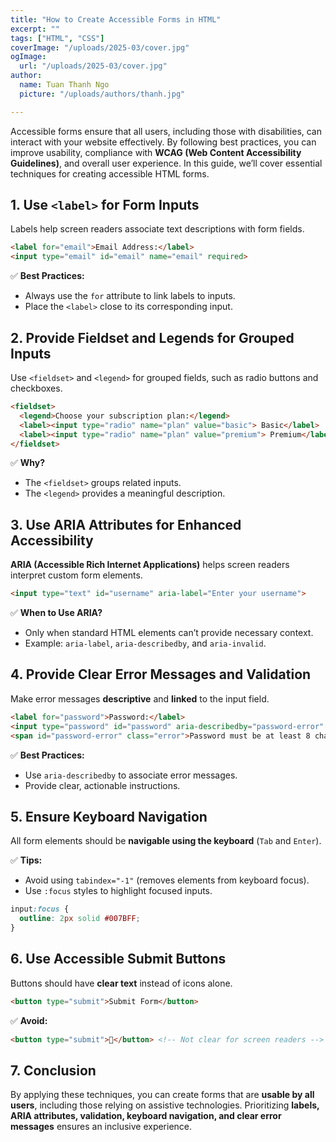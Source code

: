 ```yaml
---
title: "How to Create Accessible Forms in HTML"
excerpt: ""
tags: ["HTML", "CSS"]
coverImage: "/uploads/2025-03/cover.jpg"
ogImage:
  url: "/uploads/2025-03/cover.jpg"
author:
  name: Tuan Thanh Ngo
  picture: "/uploads/authors/thanh.jpg"

---
```


Accessible forms ensure that all users, including those with disabilities, can interact with your website effectively. By following best practices, you can improve usability, compliance with **WCAG (Web Content Accessibility Guidelines)**, and overall user experience. In this guide, we’ll cover essential techniques for creating accessible HTML forms.

## 1. Use `<label>` for Form Inputs
Labels help screen readers associate text descriptions with form fields.

```html
<label for="email">Email Address:</label>
<input type="email" id="email" name="email" required>
```
✅ **Best Practices:**
- Always use the `for` attribute to link labels to inputs.
- Place the `<label>` close to its corresponding input.

## 2. Provide Fieldset and Legends for Grouped Inputs
Use `<fieldset>` and `<legend>` for grouped fields, such as radio buttons and checkboxes.

```html
<fieldset>
  <legend>Choose your subscription plan:</legend>
  <label><input type="radio" name="plan" value="basic"> Basic</label>
  <label><input type="radio" name="plan" value="premium"> Premium</label>
</fieldset>
```
✅ **Why?**
- The `<fieldset>` groups related inputs.
- The `<legend>` provides a meaningful description.

## 3. Use ARIA Attributes for Enhanced Accessibility
**ARIA (Accessible Rich Internet Applications)** helps screen readers interpret custom form elements.

```html
<input type="text" id="username" aria-label="Enter your username">
```
✅ **When to Use ARIA?**
- Only when standard HTML elements can’t provide necessary context.
- Example: `aria-label`, `aria-describedby`, and `aria-invalid`.

## 4. Provide Clear Error Messages and Validation
Make error messages **descriptive** and **linked** to the input field.

```html
<label for="password">Password:</label>
<input type="password" id="password" aria-describedby="password-error" required>
<span id="password-error" class="error">Password must be at least 8 characters long.</span>
```
✅ **Best Practices:**
- Use `aria-describedby` to associate error messages.
- Provide clear, actionable instructions.

## 5. Ensure Keyboard Navigation
All form elements should be **navigable using the keyboard** (`Tab` and `Enter`).

✅ **Tips:**
- Avoid using `tabindex="-1"` (removes elements from keyboard focus).
- Use `:focus` styles to highlight focused inputs.

```css
input:focus {
  outline: 2px solid #007BFF;
}
```

## 6. Use Accessible Submit Buttons
Buttons should have **clear text** instead of icons alone.

```html
<button type="submit">Submit Form</button>
```
✅ **Avoid:**
```html
<button type="submit">🚀</button> <!-- Not clear for screen readers -->
```

## 7. Conclusion
By applying these techniques, you can create forms that are **usable by all users**, including those relying on assistive technologies. Prioritizing **labels, ARIA attributes, validation, keyboard navigation, and clear error messages** ensures an inclusive experience.
